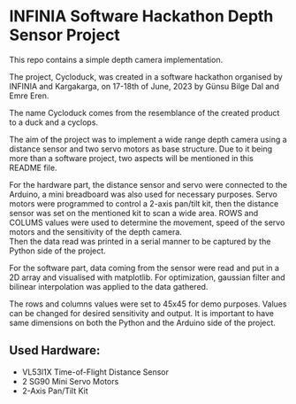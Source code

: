 # INFINIA Software Hackathon Depth Sensor Project

This repo contains a simple depth camera implementation.

The project, Cycloduck, was created in a software hackathon organised by INFINIA and Kargakarga, on 17-18th of June, 2023 by Günsu Bilge Dal and Emre Eren.

The name Cycloduck comes from the resemblance of the created product to a duck and a cyclops.

The aim of the project was to implement a wide range depth camera using a distance sensor and two servo motors as base structure. Due to it being more than a software project, two aspects will be mentioned in this README file.

For the hardware part, the distance sensor and servo were connected to the Arduino, a mini breadboard was also used for necessary purposes. Servo motors were programmed to control a 2-axis pan/tilt kit, then the distance sensor was set on the mentioned kit to scan a wide area. ROWS and COLUMS values were used to determine the movement, speed of the servo motors and the sensitivity of the depth camera.  
Then the data read was printed in a serial manner to be captured by the Python side of the project.

For the software part, data coming from the sensor were read and put in a 2D array and visualised with matplotlib. For optimization, gaussian filter and bilinear interpolation was applied to the data gathered.

The rows and columns values were set to 45x45 for demo purposes. Values can be changed for desired sensitivity and output. It is important to have same dimensions on both the Python and the Arduino side of the project.

## Used Hardware:
- VL53l1X Time-of-Flight Distance Sensor
- 2 SG90 Mini Servo Motors 
- 2-Axis Pan/Tilt Kit
